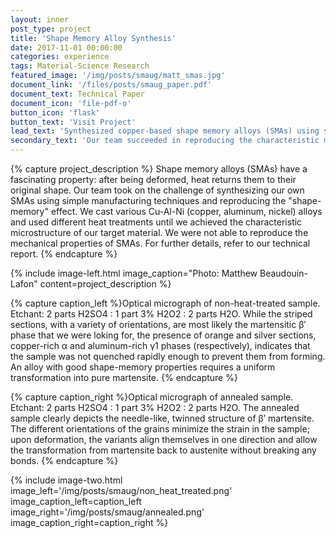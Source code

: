 ```yaml
---
layout: inner
post_type: project
title: 'Shape Memory Alloy Synthesis'
date: 2017-11-01 00:00:00
categories: experience
tags: Material-Science Research
featured_image: '/img/posts/smaug/matt_smas.jpg'
document_link: '/files/posts/smaug_paper.pdf'
document_text: Technical Paper
document_icon: 'file-pdf-o'
button_icon: 'flask'
button_text: 'Visit Project'
lead_text: 'Synthesized copper-based shape memory alloys (SMAs) using simple, metallurgical processes.'
secondary_text: 'Our team succeeded in reproducing the characteristic microstructure of SMA materials, yet the mechanical properties remained elusive.'
---
```

{% capture project_description %}
Shape memory alloys (SMAs) have a fascinating property: after being deformed, heat returns them to their original shape. Our team took on the challenge of synthesizing our own SMAs using simple manufacturing techniques and reproducing the "shape-memory" effect.
We cast various Cu-Al-Ni (copper, aluminum, nickel) alloys and used different heat treatments until we achieved the characteristic microstructure of our target material. We were not able to reproduce the mechanical properties of SMAs.
For further details, refer to our technical report.
{% endcapture %}

{% include image-left.html image_caption="Photo: Matthew Beaudouin-Lafon" content=project_description %}

{% capture caption_left %}Optical micrograph of non-heat-treated sample.
Etchant: 2 parts H2SO4 : 1 part 3% H2O2 : 2 parts H2O.
While the striped sections, with a variety of orientations, are most likely the martensitic β′ phase that we were loking for, the presence of orange and silver sections, copper-rich α and aluminum-rich γ1 phases (respectively), indicates that the sample was not quenched rapidly enough to prevent them from forming. An alloy with good shape-memory properties requires a uniform transformation into pure martensite.
{% endcapture %}

{% capture caption_right %}Optical micrograph of annealed sample.
Etchant: 2 parts H2SO4 : 1 part 3% H2O2 : 2 parts H2O.
The annealed sample clearly depicts the needle-like, twinned structure of β′  martensite. The different orientations of the grains minimize the strain in the sample; upon deformation, the variants align themselves in one direction and allow the transformation from martensite back to austenite without breaking any bonds.
{% endcapture %}

{% include image-two.html image_left='/img/posts/smaug/non_heat_treated.png' image_caption_left=caption_left
image_right='/img/posts/smaug/annealed.png' image_caption_right=caption_right %}
